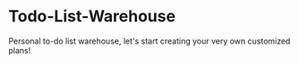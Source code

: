 # Todo-List-Warehouse
Personal to-do list warehouse, let's start creating your very own customized plans!
